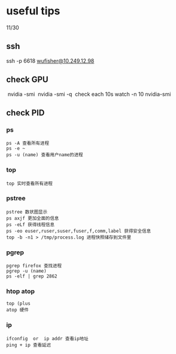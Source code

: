 # useful tips
11/30

## ssh

ssh -p 6618 wufisher@10.249.12.98 

## check GPU
​		nvidia -smi 
​		nvidia -smi -q
​    check each 10s    watch -n 10 nvidia-smi


## check PID

### ps
    ps -A 查看所有进程
    ps -e ~
    ps -u (name) 查看用户name的进程

### top
    top 实时查看所有进程

### pstree
    pstree 数状图显示
    ps axjf 更加全面的信息
    ps -eLf 获得线程信息
    ps -eo euser,ruser,suser,fuser,f,comm,label 获得安全信息
    top -b -n1 > /tmp/process.log 进程快照储存到文件里

### pgrep
    pgrep firefox 查找进程
    pgrep -u (name) 
    ps -elf | grep 2862

### htop atop
    top (plus
    atop 硬件

### ip
    ifconfig  or  ip addr 查看ip地址
    ping + ip 查看延迟

